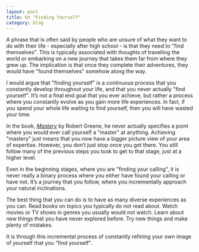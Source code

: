 ```yaml
---
layout: post
title: On "Finding Yourself"
category: blog
---
```


A phrase that is often said by people who are unsure of what they want to do with their life - especially after high school - is that they need to "find themselves". This is typically associated with thoughts of travelling the world or embarking on a new journey that takes them far from where they grew up. The implication is that once they complete their adventures, they would have "found themselves" somehow along the way.

I would argue that "finding yourself" is a continuous process that you constantly develop throughout your life, and that you never actually "find yourself". It’s not a final end goal that you ever achieve, but rather a process where you constantly evolve as you gain more life experiences. In fact, if you spend your whole life waiting to find yourself, then you will have wasted your time.

In the book, *[Mastery](https://en.wikipedia.org/wiki/Mastery_%28book%29)* by Robert Greene, he never actually specifies a point where you would ever call yourself a "master" at anything. Achieving "mastery" just means that you now have a bigger picture view of your area of expertise. However, you don’t just stop once you get there. You still follow many of the previous steps you took to get to that stage, just at a higher level.

Even in the beginning stages, where you are "finding your calling", it is never really a binary process where you either have found your calling or have not. It’s a journey that you follow, where you incrementally approach your natural inclinations.

The best thing that you can do is to have as many diverse experiences as you can. Read books on topics you typically do not read about. Watch movies or TV shows in genres you usually would not watch. Learn about new things that you have never explored before. Try new things and make plenty of mistakes.

It is through this incremental process of constantly refining your own image of yourself that you "find yourself".
